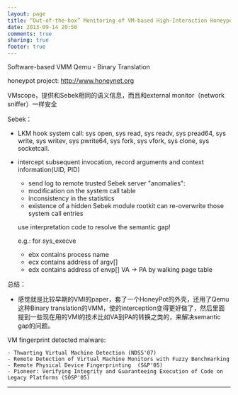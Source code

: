 ```yaml
---
layout: page
title: “Out-of-the-box” Monitoring of VM-based High-Interaction Honeypots
date: 2013-09-14 20:50
comments: true
sharing: true
footer: true
---
```


Software-based VMM Qemu - Binary Translation

honeypot project: http://www.honeynet.org 

VMscope，提供和Sebek相同的语义信息，而且和external monitor（network sniffer）一样安全

Sebek：
- LKM hook system call: sys open, sys read, sys readv, sys pread64, sys write, sys writev, sys pwrite64, sys fork, sys vfork, sys clone, sys socketcall. 

- intercept subsequent invocation, record arguments and context information(UID, PID)

    - send log to remote trusted Sebek server
    "anomalies":
    - modification on the system call table
    - inconsistency in the statistics
    - existence of a hidden Sebek module
    rootkit can re-overwrite those system call entries

    use interpretation code to resolve the semantic gap!

    e.g.: for sys_execve
    - ebx contains process name
    - ecx contains address of argv[]
    - edx contains address of envp[]
    VA -> PA by walking page table

总结：
    
* 感觉就是比较早期的VMI的paper，套了一个HoneyPot的外壳，还用了Qemu这种Binary translation的VMM，使的interception变得更好做了，然后里面提到一些现在用的VMI的技术比如VA到PA的转换之类的，来解决semantic gap的问题。

VM fingerprint detected malware:
    
    - Thwarting Virtual Machine Detection (NDSS'07)
    - Remote Detection of Virtual Machine Monitors with Fuzzy Benchmarking
    - Remote Physical Device Fingerprinting  (S&P'05)
    - Pioneer: Verifying Integrity and Guaranteeing Execution of Code on Legacy Platforms (SOSP'05)


------
